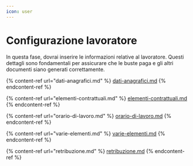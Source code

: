 ```yaml
---
icon: user
---
```


# Configurazione lavoratore

In questa fase, dovrai inserire le informazioni relative al lavoratore. Questi dettagli sono fondamentali per assicurare che le buste paga e gli altri documenti siano generati correttamente.

{% content-ref url="dati-anagrafici.md" %}
[dati-anagrafici.md](dati-anagrafici.md)
{% endcontent-ref %}

{% content-ref url="elementi-contrattuali.md" %}
[elementi-contrattuali.md](elementi-contrattuali.md)
{% endcontent-ref %}

{% content-ref url="orario-di-lavoro.md" %}
[orario-di-lavoro.md](orario-di-lavoro.md)
{% endcontent-ref %}

{% content-ref url="varie-elementi.md" %}
[varie-elementi.md](varie-elementi.md)
{% endcontent-ref %}

{% content-ref url="retribuzione.md" %}
[retribuzione.md](retribuzione.md)
{% endcontent-ref %}

